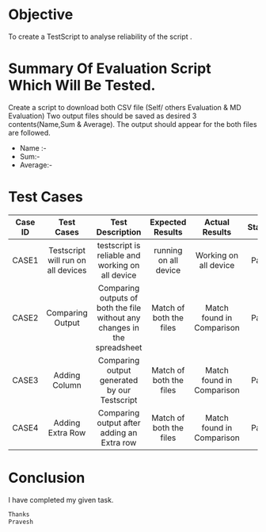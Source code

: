 # Objective
  
   To create a TestScript to analyse reliability of the script .
  
  # Summary Of Evaluation Script Which Will Be Tested.
  
 Create a script to download both CSV file (Self/ others Evaluation & MD Evaluation) Two output files should be saved as desired 3 contents(Name,Sum & Average). The output should appear for the both files are followed.
  - Name :-
  - Sum:-
  - Average:-

# Test Cases

|Case ID |   Test Cases |   Test Description|  Expected Results |  Actual Results | Status  |
| :------------: | :------------: | :------------: | :------------: | :------------: | :------------: |
|CASE1| Testscript will run on all devices| testscript is reliable and working on all device| running on all device | Working on all device | Pass|
|CASE2|  Comparing Output | Comparing outputs of both the file without any changes in the spreadsheet| Match of both the files  | Match found in Comparison  |  Pass |
|CASE3| Adding Column | Comparing output generated by our Testscript   |Match of both the files | Match found in Comparison  |  Pass |
|CASE4| Adding Extra Row  |  Comparing output after adding an Extra row | Match of both the files  | Match found in Comparison |  Pass |

# Conclusion
I have completed my given task.

```sh
Thanks
Pravesh
```
